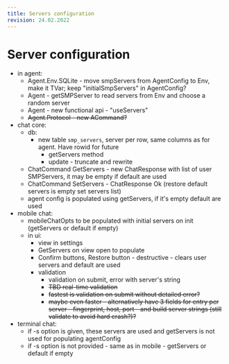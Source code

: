 ```yaml
---
title: Servers configuration
revision: 24.02.2022
---
```

# Server configuration

- in agent:
  - Agent.Env.SQLite - move smpServers from AgentConfig to Env, make it TVar; keep "initialSmpServers" in AgentConfig?
  - Agent - getSMPServer to read servers from Env and choose a random server
  - Agent - new functional api - "useServers"
  - ~~Agent.Protocol - new ACommand?~~
- chat core:
  - db:
    - new table `smp_servers`, server per row, same columns as for agent. Have rowid for future
      - getServers method
      - update - truncate and rewrite
  - ChatCommand GetServers - new ChatResponse with list of user SMPServers, it may be empty if default are used
  - ChatCommand SetServers - ChatResponse Ok (restore default servers is empty set servers list)
  - agent config is populated using getServers, if it's empty default are used
- mobile chat:
  - mobileChatOpts to be populated with initial servers on init (getServers or default if empty)
  - in ui:
    - view in settings
    - GetServers on view open to populate
    - Confirm buttons, Restore button - destructive - clears user servers and default are used
    - validation
      - validation on submit, error with server's string
      - ~~TBD real-time validation~~
      - ~~fastest is validation on submit without detailed error?~~
      - ~~maybe even faster - alternatively have 3 fields for entry per server - fingerprint, host, port - and build server strings (still validate to avoid hard crash?)?~~
- terminal chat:
  - if -s option is given, these servers are used and getServers is not used for populating agentConfig
  - if -s option is not provided - same as in mobile - getServers or default if empty
